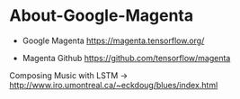# About-Google-Magenta

- Google Magenta
https://magenta.tensorflow.org/

- Magenta Github
https://github.com/tensorflow/magenta

Composing Music with LSTM
-> http://www.iro.umontreal.ca/~eckdoug/blues/index.html

